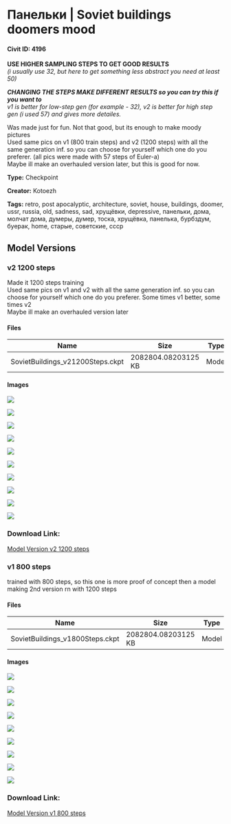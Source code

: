 # Панельки | Soviet buildings doomers mood

#### Civit ID: 4196

<p><strong>USE HIGHER SAMPLING STEPS TO GET GOOD RESULTS</strong><br /><em>(i usually use 32, but here to get something less abstract you need at least 50)</em></p><p><strong><em>CHANGING THE STEPS MAKE DIFFERENT RESULTS so you can try this if you want to</em></strong><br /><em>v1 is better for low-step gen (for example - 32), v2 is better for high step gen (i used 57) and gives more detailes.</em></p><p>Was made just for fun. Not that good, but its enough to make moody pictures<br />Used same pics on v1 (800 train steps) and v2 (1200 steps) with all the same generation inf. so you can choose for yourself which one do you preferer. (all pics were made with 57 steps of Euler-a)<br />Maybe ill make an overhauled version later, but this is good for now.</p>

**Type:** Checkpoint

**Creator:** Kotoezh

**Tags:** retro, post apocalyptic, architecture, soviet, house, buildings, doomer, ussr, russia, old, sadness, sad, хрущёвки, depressive, панельки, дома, молчат дома, думеры, думер, тоска, хрущёвка, панелька, бурбздум, буерак, home, старые, советские, ссср

## Model Versions

### v2 1200 steps

<p>Made it 1200 steps training<br />Used same pics on v1 and v2 with all the same generation inf. so you can choose for yourself which one do you preferer. Some times v1 better, some times v2<br />Maybe ill make an overhauled version later</p>

#### Files

| Name | Size | Type | Format | Download Url | AutoV1 | AutoV2 | SHA256 | CRC32 | BLAKE3 |
| --- | --- | --- | --- | --- | --- | --- | --- | --- | --- |
| SovietBuildings_v21200Steps.ckpt | 2082804.08203125 KB | Model | PickleTensor | https://civitai.com/api/download/models/4711 | 8A0A6F86 | B2A2EDB48C | B2A2EDB48C0ED0544DC37F7292ED9C40693772441CF84B1C39E5BD5419ED306E | B624FC7A | 14B3ECA472B11F20773406C04AE53650753224AE815DC2BB11636088FCB71A4F |

#### Images

<p><img src="https://image.civitai.com/xG1nkqKTMzGDvpLrqFT7WA/aa5c1a09-47bf-415a-ba46-188c82198c00/width=450/33353.jpeg" /></p>

<p><img src="https://image.civitai.com/xG1nkqKTMzGDvpLrqFT7WA/8deac413-8ff5-47b2-3fb4-39e27a69cd00/width=450/33352.jpeg" /></p>

<p><img src="https://image.civitai.com/xG1nkqKTMzGDvpLrqFT7WA/2272f950-72cf-4efc-76d8-d0df85e43600/width=450/33351.jpeg" /></p>

<p><img src="https://image.civitai.com/xG1nkqKTMzGDvpLrqFT7WA/92319cb4-0465-4c29-7343-5e20a2f10e00/width=450/33350.jpeg" /></p>

<p><img src="https://image.civitai.com/xG1nkqKTMzGDvpLrqFT7WA/b694c841-86e5-4e69-25c8-5f779ecf5700/width=450/33349.jpeg" /></p>

<p><img src="https://image.civitai.com/xG1nkqKTMzGDvpLrqFT7WA/b5c2110d-1f6f-4c7a-d8f0-e17c3e3d3400/width=450/33348.jpeg" /></p>

<p><img src="https://image.civitai.com/xG1nkqKTMzGDvpLrqFT7WA/15159509-cfd7-4f21-9ca9-6ce51097fd00/width=450/33347.jpeg" /></p>

<p><img src="https://image.civitai.com/xG1nkqKTMzGDvpLrqFT7WA/d9fdcdf9-b2fc-4cd5-e1b1-2a9b52591e00/width=450/33346.jpeg" /></p>

<p><img src="https://image.civitai.com/xG1nkqKTMzGDvpLrqFT7WA/aa5cd3c0-3f95-43fe-207c-876697fe2f00/width=450/33345.jpeg" /></p>

<p><img src="https://image.civitai.com/xG1nkqKTMzGDvpLrqFT7WA/c3669557-c627-4654-8f19-1031b8dff400/width=450/33344.jpeg" /></p>

### Download Link:

[Model Version v2 1200 steps](https://civitai.com/api/download/models/4711)

### v1 800 steps

<p>trained with 800 steps, so this one is more proof of concept then a model<br />making 2nd version rn with 1200 steps</p>

#### Files

| Name | Size | Type | Format | Download Url | AutoV1 | AutoV2 | SHA256 | CRC32 | BLAKE3 |
| --- | --- | --- | --- | --- | --- | --- | --- | --- | --- |
| SovietBuildings_v1800Steps.ckpt | 2082804.08203125 KB | Model | PickleTensor | https://civitai.com/api/download/models/4705 | F4DD44AD | 8D0B7D687F | 8D0B7D687FBA1B5A0F12432C41170254A01E6CD529C1B7AB63F03B66582656B0 | 2B620939 | B1BA09184CCB24B66D4B68EE3596B5F13E8862DA0AFF7B820538AD3B13C87161 |

#### Images

<p><img src="https://image.civitai.com/xG1nkqKTMzGDvpLrqFT7WA/c9c0553b-29e7-4545-8000-4c6bab973c00/width=450/33374.jpeg" /></p>

<p><img src="https://image.civitai.com/xG1nkqKTMzGDvpLrqFT7WA/68355749-2a6e-469d-e6ae-c3f3495b3b00/width=450/33373.jpeg" /></p>

<p><img src="https://image.civitai.com/xG1nkqKTMzGDvpLrqFT7WA/deffca2c-1234-4335-f635-b17f9fc01c00/width=450/33372.jpeg" /></p>

<p><img src="https://image.civitai.com/xG1nkqKTMzGDvpLrqFT7WA/66c9b7ee-57b5-41a2-7554-5e18dcb48b00/width=450/33371.jpeg" /></p>

<p><img src="https://image.civitai.com/xG1nkqKTMzGDvpLrqFT7WA/097542e0-7b8a-4821-cacb-a3b28f087300/width=450/33370.jpeg" /></p>

<p><img src="https://image.civitai.com/xG1nkqKTMzGDvpLrqFT7WA/aed63536-1b54-469e-0c09-51fdf574fb00/width=450/33369.jpeg" /></p>

<p><img src="https://image.civitai.com/xG1nkqKTMzGDvpLrqFT7WA/cbdd5e39-c2ba-48db-1dfe-ad475ab54100/width=450/33368.jpeg" /></p>

<p><img src="https://image.civitai.com/xG1nkqKTMzGDvpLrqFT7WA/92a1a881-7e74-4106-5963-9ebd22123000/width=450/33367.jpeg" /></p>

<p><img src="https://image.civitai.com/xG1nkqKTMzGDvpLrqFT7WA/6cd7f3c3-dc77-4ea0-2cd2-14737c5cc300/width=450/33366.jpeg" /></p>

### Download Link:

[Model Version v1 800 steps](https://civitai.com/api/download/models/4705)

